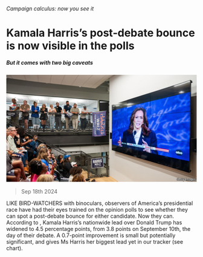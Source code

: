 ###### Campaign calculus: now you see it

# Kamala Harris’s post-debate bounce is now visible in the polls 

##### But it comes with two big caveats 

![image](images/20240921_USP506.jpg) 

> Sep 18th 2024 

LIKE BIRD-WATCHERS with binoculars, observers of America’s presidential race have had their eyes trained on the opinion polls to see whether they can spot a post-debate bounce for either candidate. Now they can. According to , Kamala Harris’s nationwide lead over Donald Trump has widened to 4.5 percentage points, from 3.8 points on September 10th, the day of their debate. A 0.7-point improvement is small but potentially significant, and gives Ms Harris her biggest lead yet in our tracker (see chart). 

